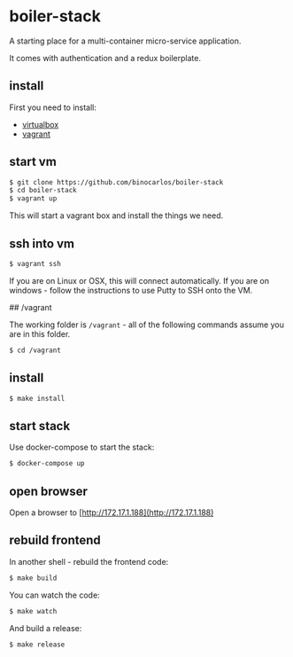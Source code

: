 # boiler-stack

A starting place for a multi-container micro-service application.

It comes with authentication and a redux boilerplate.

## install

First you need to install:

 * [virtualbox](https://www.virtualbox.org/wiki/Downloads)
 * [vagrant](http://www.vagrantup.com/downloads.html)

## start vm

```bash
$ git clone https://github.com/binocarlos/boiler-stack
$ cd boiler-stack
$ vagrant up
```

This will start a vagrant box and install the things we need.

## ssh into vm

```bash
$ vagrant ssh
```

If you are on Linux or OSX, this will connect automatically.  If you are on windows - follow the instructions to use Putty to SSH onto the VM.

## /vagrant

The working folder is `/vagrant` - all of the following commands assume you are in this folder.

```bash
$ cd /vagrant
```

## install

```bash
$ make install
```

## start stack

Use docker-compose to start the stack:

```bash
$ docker-compose up
```

## open browser

Open a browser to [http://172.17.1.188](http://172.17.1.188)

## rebuild frontend

In another shell - rebuild the frontend code:

```bash
$ make build
```

You can watch the code:

```bash
$ make watch
```

And build a release:

```bash
$ make release
```
